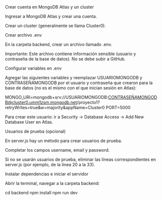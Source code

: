 Crear cuenta en MongoDB Atlas y un cluster

Ingresar a MongoDB Atlas
 y crear una cuenta.

Crear un cluster (generalmente se llama Cluster0).

Crear archivo .env

En la carpeta backend, crear un archivo llamado .env.

Importante: Este archivo contiene información sensible (usuario y contraseña de la base de datos). No se debe subir a GitHub.

Configurar variables en .env

Agregar las siguientes variables y reemplazar USUARIOMONGODB y CONTRASEÑAMONGODB por el usuario y contraseña que crearon para la base de datos (no es el mismo con el que inician sesión en Atlas):

MONGO_URI=mongodb+srv://USUARIOMONGODB:CONTRASEÑAMONGODB@cluster0.umm1zsm.mongodb.net/proyecto1?retryWrites=true&w=majority&appName=Cluster0
PORT=5000


Para crear este usuario: ir a Security → Database Access → Add New Database User en Atlas.

Usuarios de prueba (opcional)

En server.js hay un método para crear usuarios de prueba.

Completar los campos username, email y password.

Si no se usarán usuarios de prueba, eliminar las líneas correspondientes en server.js (por ejemplo, de la línea 20 a la 33).

Instalar dependencias e iniciar el servidor

Abrir la terminal, navegar a la carpeta backend:

cd backend
npm install
npm run dev